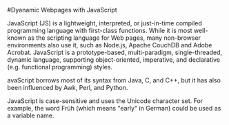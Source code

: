 #Dyanamic Webpages with JavaScript

JavaScript (JS) is a lightweight, interpreted, or just-in-time compiled programming language with first-class functions. While it is most well-known as the scripting language for Web pages, many non-browser environments also use it, such as Node.js, Apache CouchDB and Adobe Acrobat. JavaScript is a prototype-based, multi-paradigm, single-threaded, dynamic language, supporting object-oriented, imperative, and declarative (e.g. functional programming) styles.

avaScript borrows most of its syntax from Java, C, and C++, but it has also been influenced by Awk, Perl, and Python.

JavaScript is case-sensitive and uses the Unicode character set. For example, the word Früh (which means "early" in German) could be used as a variable name.


